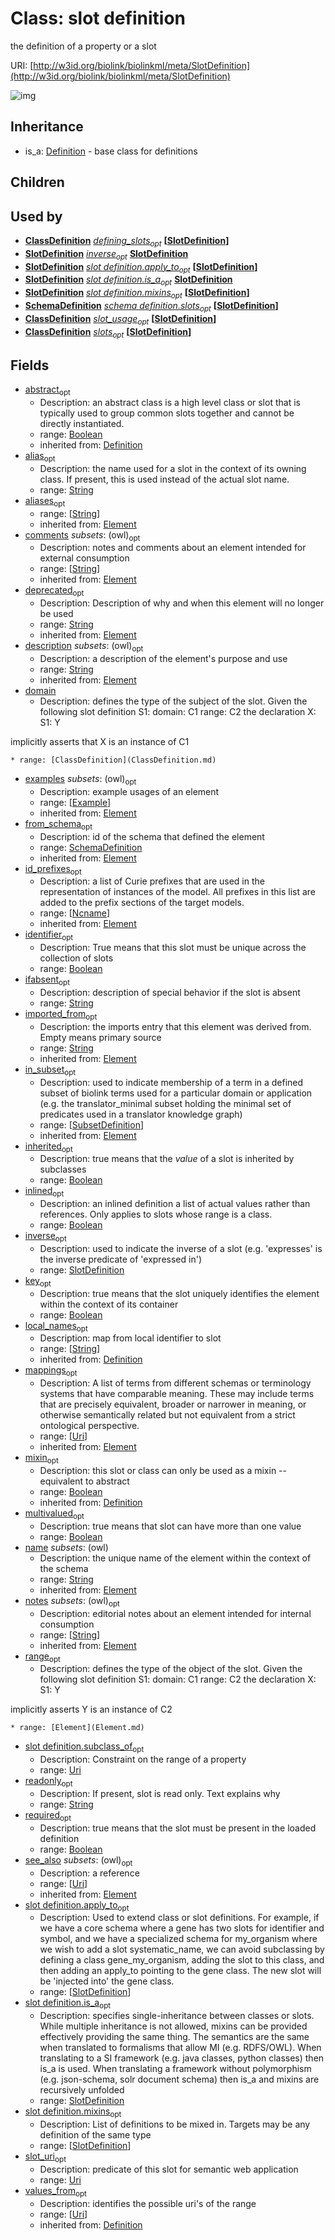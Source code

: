 # Class: slot definition


the definition of a property or a slot

URI: [http://w3id.org/biolink/biolinkml/meta/SlotDefinition](http://w3id.org/biolink/biolinkml/meta/SlotDefinition)

![img](images/SlotDefinition.png)
## Inheritance

 *  is_a: [Definition](Definition.md) - base class for definitions
## Children

## Used by

 *  **[ClassDefinition](ClassDefinition.md)** *[defining_slots](defining_slots.md)<sub>opt</sub>*  **[[SlotDefinition](SlotDefinition.md)]**
 *  **[SlotDefinition](SlotDefinition.md)** *[inverse](inverse.md)<sub>opt</sub>*  **[SlotDefinition](SlotDefinition.md)**
 *  **[SlotDefinition](SlotDefinition.md)** *[slot definition.apply_to](slot_definition_apply_to.md)<sub>opt</sub>*  **[[SlotDefinition](SlotDefinition.md)]**
 *  **[SlotDefinition](SlotDefinition.md)** *[slot definition.is_a](slot_definition_is_a.md)<sub>opt</sub>*  **[SlotDefinition](SlotDefinition.md)**
 *  **[SlotDefinition](SlotDefinition.md)** *[slot definition.mixins](slot_definition_mixins.md)<sub>opt</sub>*  **[[SlotDefinition](SlotDefinition.md)]**
 *  **[SchemaDefinition](SchemaDefinition.md)** *[schema definition.slots](slot_definitions.md)<sub>opt</sub>*  **[[SlotDefinition](SlotDefinition.md)]**
 *  **[ClassDefinition](ClassDefinition.md)** *[slot_usage](slot_usage.md)<sub>opt</sub>*  **[[SlotDefinition](SlotDefinition.md)]**
 *  **[ClassDefinition](ClassDefinition.md)** *[slots](slots.md)<sub>opt</sub>*  **[[SlotDefinition](SlotDefinition.md)]**
## Fields

 * [abstract](abstract.md)<sub>opt</sub>
    * Description: an abstract class is a high level class or slot that is typically used to group common slots together and cannot be directly instantiated.
    * range: [Boolean](Boolean.md)
    * inherited from: [Definition](Definition.md)
 * [alias](alias.md)<sub>opt</sub>
    * Description: the name used for a slot in the context of its owning class.  If present, this is used instead of the actual slot name.
    * range: [String](String.md)
 * [aliases](aliases.md)<sub>opt</sub>
    * range: [[String](String.md)]
    * inherited from: [Element](Element.md)
 * [comments](comments.md) *subsets*: (owl)<sub>opt</sub>
    * Description: notes and comments about an element intended for external consumption
    * range: [[String](String.md)]
    * inherited from: [Element](Element.md)
 * [deprecated](deprecated.md)<sub>opt</sub>
    * Description: Description of why and when this element will no longer be used
    * range: [String](String.md)
    * inherited from: [Element](Element.md)
 * [description](description.md) *subsets*: (owl)<sub>opt</sub>
    * Description: a description of the element's purpose and use
    * range: [String](String.md)
    * inherited from: [Element](Element.md)
 * [domain](domain.md)
    * Description: defines the type of the subject of the slot.  Given the following slot definition
  S1:
    domain: C1
    range:  C2
the declaration
  X:
    S1: Y

implicitly asserts that X is an instance of C1

    * range: [ClassDefinition](ClassDefinition.md)
 * [examples](examples.md) *subsets*: (owl)<sub>opt</sub>
    * Description: example usages of an element
    * range: [[Example](Example.md)]
    * inherited from: [Element](Element.md)
 * [from_schema](from_schema.md)<sub>opt</sub>
    * Description: id of the schema that defined the element
    * range: [SchemaDefinition](SchemaDefinition.md)
    * inherited from: [Element](Element.md)
 * [id_prefixes](id_prefixes.md)<sub>opt</sub>
    * Description: a list of Curie prefixes that are used in the representation of instances of the model.  All prefixes in this list are added to the prefix sections of the target models.
    * range: [[Ncname](Ncname.md)]
    * inherited from: [Element](Element.md)
 * [identifier](identifier.md)<sub>opt</sub>
    * Description: True means that this slot must be unique across the collection of slots
    * range: [Boolean](Boolean.md)
 * [ifabsent](ifabsent.md)<sub>opt</sub>
    * Description: description of special behavior if the slot is absent
    * range: [String](String.md)
 * [imported_from](imported_from.md)<sub>opt</sub>
    * Description: the imports entry that this element was derived from.  Empty means primary source
    * range: [String](String.md)
    * inherited from: [Element](Element.md)
 * [in_subset](in_subset.md)<sub>opt</sub>
    * Description: used to indicate membership of a term in a defined subset of biolink terms used for a particular domain or application (e.g. the translator_minimal subset holding the minimal set of predicates used in a translator knowledge graph)
    * range: [[SubsetDefinition](SubsetDefinition.md)]
    * inherited from: [Element](Element.md)
 * [inherited](inherited.md)<sub>opt</sub>
    * Description: true means that the *value* of a slot is inherited by subclasses
    * range: [Boolean](Boolean.md)
 * [inlined](inlined.md)<sub>opt</sub>
    * Description: an inlined definition a list of actual values rather than references.  Only applies to slots whose range is a class.
    * range: [Boolean](Boolean.md)
 * [inverse](inverse.md)<sub>opt</sub>
    * Description: used to indicate the inverse of a slot (e.g. 'expresses' is the inverse predicate of 'expressed in')
    * range: [SlotDefinition](SlotDefinition.md)
 * [key](key.md)<sub>opt</sub>
    * Description: true means that the slot uniquely identifies the element within the context of its container
    * range: [Boolean](Boolean.md)
 * [local_names](local_names.md)<sub>opt</sub>
    * Description: map from local identifier to slot
    * range: [[String](String.md)]
    * inherited from: [Definition](Definition.md)
 * [mappings](mappings.md)<sub>opt</sub>
    * Description: A list of terms from different schemas or terminology systems that have comparable meaning. These may include terms that are precisely equivalent, broader or narrower in meaning, or otherwise semantically related but not equivalent from a strict ontological perspective.
    * range: [[Uri](Uri.md)]
    * inherited from: [Element](Element.md)
 * [mixin](mixin.md)<sub>opt</sub>
    * Description: this slot or class can only be used as a mixin -- equivalent to abstract
    * range: [Boolean](Boolean.md)
    * inherited from: [Definition](Definition.md)
 * [multivalued](multivalued.md)<sub>opt</sub>
    * Description: true means that slot can have more than one value
    * range: [Boolean](Boolean.md)
 * [name](name.md) *subsets*: (owl)
    * Description: the unique name of the element within the context of the schema
    * range: [String](String.md)
    * inherited from: [Element](Element.md)
 * [notes](notes.md) *subsets*: (owl)<sub>opt</sub>
    * Description: editorial notes about an element intended for internal consumption
    * range: [[String](String.md)]
    * inherited from: [Element](Element.md)
 * [range](range.md)<sub>opt</sub>
    * Description: defines the type of the object of the slot.  Given the following slot definition
  S1:
    domain: C1
    range:  C2
the declaration
  X:
    S1: Y

implicitly asserts Y is an instance of C2

    * range: [Element](Element.md)
 * [slot definition.subclass_of](range_subclass.md)<sub>opt</sub>
    * Description: Constraint on the range of a property
    * range: [Uri](Uri.md)
 * [readonly](readonly.md)<sub>opt</sub>
    * Description: If present, slot is read only.  Text explains why
    * range: [String](String.md)
 * [required](required.md)<sub>opt</sub>
    * Description: true means that the slot must be present in the loaded definition
    * range: [Boolean](Boolean.md)
 * [see_also](see_also.md) *subsets*: (owl)<sub>opt</sub>
    * Description: a reference
    * range: [[Uri](Uri.md)]
    * inherited from: [Element](Element.md)
 * [slot definition.apply_to](slot_definition_apply_to.md)<sub>opt</sub>
    * Description: Used to extend class or slot definitions. For example, if we have a core schema where a gene has two slots for identifier and symbol, and we have a specialized schema for my_organism where we wish to add a slot systematic_name, we can avoid subclassing by defining a class gene_my_organism, adding the slot to this class, and then adding an apply_to pointing to the gene class. The new slot will be 'injected into' the gene class.
    * range: [[SlotDefinition](SlotDefinition.md)]
 * [slot definition.is_a](slot_definition_is_a.md)<sub>opt</sub>
    * Description: specifies single-inheritance between classes or slots. While multiple inheritance is not allowed, mixins can be provided effectively providing the same thing. The semantics are the same when translated to formalisms that allow MI (e.g. RDFS/OWL). When translating to a SI framework (e.g. java classes, python classes) then is_a is used. When translating a framework without polymorphism (e.g. json-schema, solr document schema) then is_a and mixins are recursively unfolded
    * range: [SlotDefinition](SlotDefinition.md)
 * [slot definition.mixins](slot_definition_mixins.md)<sub>opt</sub>
    * Description: List of definitions to be mixed in. Targets may be any definition of the same type
    * range: [[SlotDefinition](SlotDefinition.md)]
 * [slot_uri](slot_uri.md)<sub>opt</sub>
    * Description: predicate of this slot for semantic web application
    * range: [Uri](Uri.md)
 * [values_from](values_from.md)<sub>opt</sub>
    * Description: identifies the possible uri's of the range
    * range: [[Uri](Uri.md)]
    * inherited from: [Definition](Definition.md)
